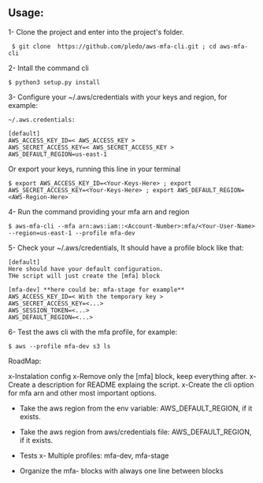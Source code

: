 ## Usage:

1- Clone the project and enter into the project's folder.
```
 $ git clone  https://github.com/pledo/aws-mfa-cli.git ; cd aws-mfa-cli
```

2- Intall the command cli
```
$ python3 setup.py install
```

3- Configure your ~/.aws/credentials with your keys and region, for example:
```
~/.aws.credentials:

[default]
AWS_ACCESS_KEY_ID=< AWS_ACCESS_KEY >
AWS_SECRET_ACCESS_KEY=< AWS_SECRET_ACCESS_KEY >
AWS_DEFAULT_REGION=us-east-1
```
Or export your keys, running this line in your terminal

```
$ export AWS_ACCESS_KEY_ID=<Your-Keys-Here> ; export AWS_SECRET_ACCESS_KEY=<Your-Keys-Here> ; export AWS_DEFAULT_REGION=<AWS-Region-Here>
```

4- Run the command providing your mfa arn and region

```
$ aws-mfa-cli --mfa arn:aws:iam::<Account-Number>:mfa/<Your-User-Name> --region=us-east-1 --profile mfa-dev
```

5- Check your ~/.aws/credentials, It should have a profile block like that:
```
[default]
Here should have your default configuration.
THe script will just create the [mfa] block

[mfa-dev] **here could be: mfa-stage for example**
AWS_ACCESS_KEY_ID=< With the temporary key >
AWS_SECRET_ACCESS_KEY=<...>
AWS_SESSION_TOKEN=<...>
AWS_DEFAULT_REGION=<...>
```

6- Test the aws cli with the mfa profile, for example:

```
$ aws --profile mfa-dev s3 ls
```

RoadMap:

x-Instalation config
x-Remove only the [mfa] block, keep everything after. 
x-Create a description for README explaing the script. 
x-Create the cli option for mfa arn and other most important options. 

- Take the aws region from the env variable: AWS_DEFAULT_REGION, if it exists. 
- Take the aws region from aws/credentials file: AWS_DEFAULT_REGION, if it exists. 
- Tests
x- Multiple profiles: mfa-dev, mfa-stage

- Organize the mfa- blocks with always one line between blocks